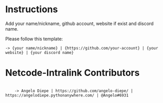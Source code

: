 # Instructions
Add your name/nickname, github account, website if exist and discord name.

Please follow this template:

	-> {your name/nickname} | {https://github.com/your-account} | {your website} | {your discord name}



# Netcode-Intralink Contributors
```

	-> Angelo Diepe | https://github.com/angelo-diepe/ | https://angelodiepe.pythonanywhere.com/ | @Angelo#6931

```
